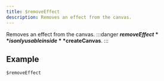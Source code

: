 ```yaml
---
title: $removeEffect
description: Removes an effect from the canvas.
---
```


Removes an effect from the canvas.
:::danger
**$removeEffect** is only usable inside **$createCanvas**.
:::
## Example
```
$removeEffect
```